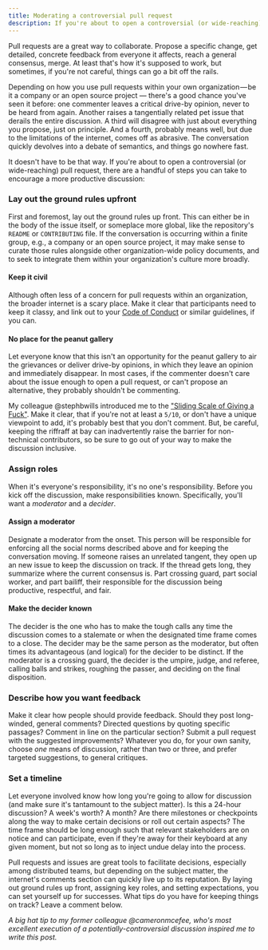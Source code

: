 ```yaml
---
title: Moderating a controversial pull request
description: If you're about to open a controversial (or wide-reaching) issue or pull request, there are a handful of steps you can take to set yourself up for success.
---
```


Pull requests are a great way to collaborate. Propose a specific change, get detailed, concrete feedback from everyone it affects, reach a general consensus, merge. At least that's how it's supposed to work, but sometimes, if you're not careful, things can go a bit off the rails.

Depending on how you use pull requests within your own organization — be it a company or an open source project — there's a good chance you've seen it before: one commenter leaves a critical drive-by opinion, never to be heard from again. Another raises a tangentially related pet issue that derails the entire discussion. A third will disagree with just about everything you propose, just on principle. And a fourth, probably means well, but due to the limitations of the internet, comes off as abrasive. The conversation quickly devolves into a debate of semantics, and things go nowhere fast.

It doesn't have to be that way. If you're about to open a controversial (or wide-reaching) pull request, there are a handful of steps you can take to encourage a more productive discussion:

### Lay out the ground rules upfront

First and foremost, lay out the ground rules up front. This can either be in the body of the issue itself, or someplace more global, like the repository's `README` or `CONTRIBUTING` file. If the conversation is occurring within a finite group, e.g., a company or an open source project, it may make sense to curate those rules alongside other organization-wide policy documents, and to seek to integrate them within your organization's culture more broadly.

#### Keep it civil

Although often less of a concern for pull requests within an organization, the broader internet is a scary place. Make it clear that participants need to keep it classy, and link out to your [Code of Conduct](http://contributor-covenant.org/) or similar guidelines, if you can.

#### No place for the peanut gallery

Let everyone know that this isn't an opportunity for the peanut gallery to air the grievances or deliver drive-by opinions, in which they leave an opinion and immediately disappear. In most cases, if the commenter doesn't care about the issue enough to open a pull request, or can't propose an alternative, they probably shouldn't be commenting.

My colleague @stephbwills introduced me to the ["Sliding Scale of Giving a Fuck"](http://blog.capwatkins.com/the-sliding-scale-of-giving-a-fuck). Make it clear, that if you're not at least a `5/10`, or don't have a unique viewpoint to add, it's probably best that you don't comment. But, be careful, keeping the riffraff at bay can inadvertently raise the barrier for non-technical contributors, so be sure to go out of your way to make the discussion inclusive.

### Assign roles

When it's everyone's responsibility, it's no one's responsibility. Before you kick off the discussion, make responsibilities known. Specifically, you'll want a *moderator* and a *decider*.

#### Assign a moderator

Designate a moderator from the onset. This person will be responsible for enforcing all the social norms described above and for keeping the conversation moving. If someone raises an unrelated tangent, they open up an new issue to keep the discussion on track. If the thread gets long, they summarize where the current consensus is. Part crossing guard, part social worker, and part bailiff, their responsible for the discussion being productive, respectful, and fair.

#### Make the decider known

The decider is the one who has to make the tough calls any time the discussion comes to a stalemate or when the designated time frame comes to a close. The decider may be the same person as the moderator, but often times its advantageous (and logical) for the decider to be distinct. If the moderator is a crossing guard, the decider is the umpire, judge, and referee, calling balls and strikes, roughing the passer, and deciding on the final disposition.

### Describe how you want feedback

Make it clear how people should provide feedback. Should they post long-winded, general comments? Directed questions by quoting specific passages? Comment in line on the particular section? Submit a pull request with the suggested improvements? Whatever you do, for your own sanity, choose *one* means of discussion, rather than two or three, and prefer targeted suggestions, to general critiques.

### Set a timeline

Let everyone involved know how long you're going to allow for discussion (and make sure it's tantamount to the subject matter). Is this a 24-hour discussion? A week's worth? A month? Are there milestones or checkpoints along the way to make certain decisions or roll out certain aspects? The time frame should be long enough such that relevant stakeholders are on notice and can participate, even if they're away for their keyboard at any given moment, but not so long as to inject undue delay into the process.

Pull requests and issues are great tools to facilitate decisions, especially among distributed teams, but depending on the subject matter, the internet's comments section can quickly live up to its reputation. By laying out ground rules up front, assigning key roles, and setting expectations, you can set yourself up for successes. What tips do you have for keeping things on track? Leave a comment below.

*A big hat tip to my former colleague @cameronmcefee, who's most excellent execution of a potentially-controversial discussion inspired me to write this post.*
